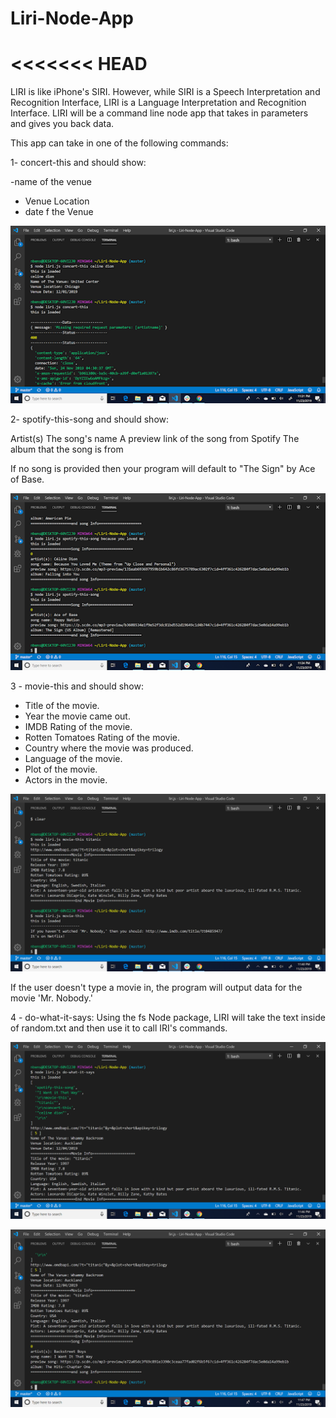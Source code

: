 # Liri-Node-App

<<<<<<< HEAD
=======
LIRI is like iPhone's SIRI. However, while SIRI is a Speech Interpretation and Recognition Interface, LIRI is a Language Interpretation and Recognition Interface. LIRI will be a command line node app that takes in parameters and gives you back data.

This app can take in one of the following commands:

1- concert-this and should show:


 -name of the venue
 - Venue Location
 - date f the Venue
  

![](images/image2.png)



2- spotify-this-song and should show:

Artist(s)
The song's name
A preview link of the song from Spotify
The album that the song is from

If no song is provided then your program will default to "The Sign" by Ace of Base.

![](images/image3.png)

3 - movie-this and should show:

- Title of the movie.
- Year the movie came out.
- IMDB Rating of the movie.
- Rotten Tomatoes Rating of the movie.
- Country where the movie was produced.
- Language of the movie.
- Plot of the movie.
- Actors in the movie.

![](images/image1.png)


If the user doesn't type a movie in, the program will output data for the movie 'Mr. Nobody.'



4 - do-what-it-says:
   Using the fs Node package, LIRI will take the text inside of random.txt and then use it to call IRI's commands.
   

![](images/image4.png)


![](images/image5.png)

